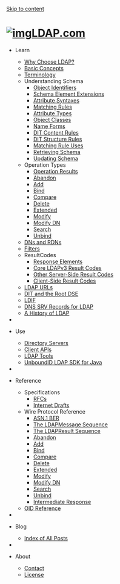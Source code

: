 [
Skip to content](https://ldap.com/ldapv3-wire-protocol-reference-asn1-ber/#content)

# [![img](https://i1.wp.com/ldap.com/wp-content/uploads/2018/04/ldapdotcom-transparent-background-without-text-48x48.png?resize=48%2C48&ssl=1)LDAP.com](https://ldap.com/)

- Learn
  - [Why Choose LDAP?](https://ldap.com/why-choose-ldap/)
  - [Basic Concepts](https://ldap.com/basic-ldap-concepts/)
  - [Terminology](https://ldap.com/glossary-of-ldap-terms/)
  - Understanding Schema
    - [Object Identifiers](https://ldap.com/object-identifiers/)
    - [Schema Element Extensions](https://ldap.com/schema-element-extensions/)
    - [Attribute Syntaxes](https://ldap.com/attribute-syntaxes/)
    - [Matching Rules](https://ldap.com/matching-rules/)
    - [Attribute Types](https://ldap.com/attribute-types/)
    - [Object Classes](https://ldap.com/object-classes/)
    - [Name Forms](https://ldap.com/name-forms/)
    - [DIT Content Rules](https://ldap.com/dit-content-rules/)
    - [DIT Structure Rules](https://ldap.com/dit-structure-rules/)
    - [Matching Rule Uses](https://ldap.com/matching-rule-uses/)
    - [Retrieving Schema](https://ldap.com/retrieving-schema-over-ldap/)
    - [Updating Schema](https://ldap.com/updating-schema-over-ldap/)
  - Operation Types
    - [Operation Results](https://ldap.com/ldap-operation-results/)
    - [Abandon](https://ldap.com/the-ldap-abandon-operation/)
    - [Add](https://ldap.com/the-ldap-add-operation/)
    - [Bind](https://ldap.com/the-ldap-bind-operation/)
    - [Compare](https://ldap.com/the-ldap-compare-operation/)
    - [Delete](https://ldap.com/the-ldap-delete-operation/)
    - [Extended](https://ldap.com/the-ldap-extended-operation/)
    - [Modify](https://ldap.com/the-ldap-modify-operation/)
    - [Modify DN](https://ldap.com/the-ldap-modify-dn-operation/)
    - [Search](https://ldap.com/the-ldap-search-operation/)
    - [Unbind](https://ldap.com/the-ldap-unbind-operation/)
  - [DNs and RDNs](https://ldap.com/ldap-dns-and-rdns/)
  - [Filters](https://ldap.com/ldap-filters/)
  - ResultCodes
    - [Response Elements](https://ldap.com/ldap-result-code-reference-response-elements/)
    - [Core LDAPv3 Result Codes](https://ldap.com/ldap-result-code-reference-core-ldapv3-result-codes/)
    - [Other Server-Side Result Codes](https://ldap.com/ldap-result-code-reference-other-server-side-result-codes/)
    - [Client-Side Result Codes](https://ldap.com/ldap-result-code-reference-client-side-result-codes/)
  - [LDAP URLs](https://ldap.com/ldap-urls/)
  - [DIT and the Root DSE](https://ldap.com/dit-and-the-ldap-root-dse/)
  - [LDIF](https://ldap.com/ldif-the-ldap-data-interchange-format/)
  - [DNS SRV Records for LDAP](https://ldap.com/dns-srv-records-for-ldap/)
  - [A History of LDAP](https://ldap.com/a-history-and-technical-overview-of-ldap/)
-  

- Use
  - [Directory Servers](https://ldap.com/directory-servers/)
  - [Client APIs](https://ldap.com/client-apis/)
  - [LDAP Tools](https://ldap.com/ldap-tools/)
  - [UnboundID LDAP SDK for Java](https://ldap.com/unboundid-ldap-sdk-for-java/)
-  

- Reference
  - Specifications
    - [RFCs](https://ldap.com/ldap-related-rfcs/)
    - [Internet Drafts](https://ldap.com/ldap-related-internet-drafts/)
  - Wire Protocol Reference
    - [ASN.1 BER](https://ldap.com/ldapv3-wire-protocol-reference-asn1-ber/)
    - [The LDAPMessage Sequence](https://ldap.com/ldapv3-wire-protocol-reference-ldap-message/)
    - [The LDAPResult Sequence](https://ldap.com/ldapv3-wire-protocol-reference-ldap-result/)
    - [Abandon](https://ldap.com/ldapv3-wire-protocol-reference-abandon/)
    - [Add](https://ldap.com/ldapv3-wire-protocol-reference-add/)
    - [Bind](https://ldap.com/ldapv3-wire-protocol-reference-bind/)
    - [Compare](https://ldap.com/ldapv3-wire-protocol-reference-compare/)
    - [Delete](https://ldap.com/ldapv3-wire-protocol-reference-delete/)
    - [Extended](https://ldap.com/ldapv3-wire-protocol-reference-extended/)
    - [Modify](https://ldap.com/ldapv3-wire-protocol-reference-modify/)
    - [Modify DN](https://ldap.com/ldapv3-wire-protocol-reference-modify-dn/)
    - [Search](https://ldap.com/ldapv3-wire-protocol-reference-search/)
    - [Unbind](https://ldap.com/ldapv3-wire-protocol-reference-unbind/)
    - [Intermediate Response](https://ldap.com/ldapv3-wire-protocol-reference-intermediate-response/)
  - [OID Reference](https://ldap.com/ldap-oid-reference-guide/)
-  

- Blog
  - [Index of All Posts](https://ldap.com/index-of-all-posts/)
-  

- About
  - [Contact](https://ldap.com/contact/)
  - [License](https://ldap.com/license/)
